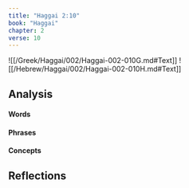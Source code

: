 ```yaml
---
title: "Haggai 2:10"
book: "Haggai"
chapter: 2
verse: 10
---
```

![[/Greek/Haggai/002/Haggai-002-010G.md#Text]]
![[/Hebrew/Haggai/002/Haggai-002-010H.md#Text]]

## Analysis

#### Words

#### Phrases

#### Concepts

## Reflections
